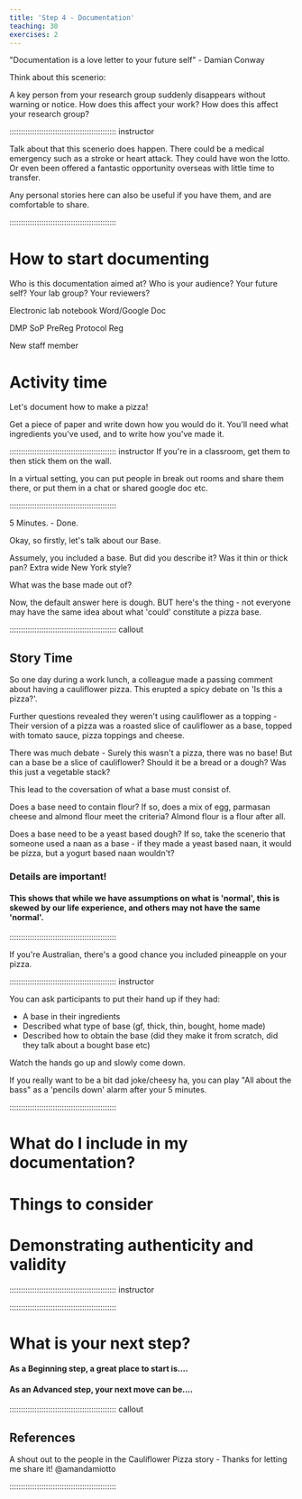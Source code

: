```yaml
---
title: 'Step 4 - Documentation'
teaching: 30
exercises: 2
---
```


"Documentation is a love letter to your future self" - Damian Conway

Think about this scenerio:

A key person from your research group suddenly disappears without warning or notice. 
How does this affect your work? 
How does this affect your research group?

::::::::::::::::::::::::::::::::::::::::::::::: instructor

Talk about that this scenerio does happen. There could be a medical emergency such as a stroke or heart attack. They could have won the lotto. Or even been offered a fantastic opportunity overseas with little time to transfer.

Any personal stories here can also be useful if you have them, and are comfortable to share.

::::::::::::::::::::::::::::::::::::::::::::::: 

# How to start documenting

Who is this documentation aimed at? Who is your audience? Your future self? Your lab group? Your reviewers?

Electronic lab notebook
Word/Google Doc


DMP
SoP
PreReg
Protocol Reg

New staff member

# Activity time

Let's document how to make a pizza! 

Get a piece of paper and write down how you would do it. You'll need what ingredients you've used, and to write how you've made it. 

::::::::::::::::::::::::::::::::::::::::::::::: instructor
If you're in a classroom, get them to then stick them on the wall.

In a virtual setting, you can put people in break out rooms and share them there, or put them in a chat or shared google doc etc.

::::::::::::::::::::::::::::::::::::::::::::::: 

5 Minutes. - Done.

Okay, so firstly, let's talk about our Base.

Assumely, you included a base. But did you describe it? Was it thin or thick pan? Extra wide New York style?

What was the base made out of? 

Now, the default answer here is dough. BUT here's the thing - not everyone may have the same idea about what 'could' constitute a pizza base.

::::::::::::::::::::::::::::::::::::::::::::::: callout

## Story Time

So one day during a work lunch, a colleague made a passing comment about having a cauliflower pizza. This erupted a spicy debate on 'Is this a pizza?'.

Further questions revealed they weren't using cauliflower as a topping - Their version of a pizza was a roasted slice of cauliflower as a base, topped with tomato sauce, pizza toppings and cheese.

There was much debate - Surely this wasn't a pizza, there was no base! But can a base be a slice of cauliflower? Should it be a bread or a dough? Was this just a vegetable stack?

This lead to the coversation of what a base must consist of. 

Does a base need to contain flour? If so, does a mix of egg, parmasan cheese and almond flour meet the criteria? Almond flour is a flour after all.

Does a base need to be a yeast based dough? If so, take the scenerio that someone used a naan as a base - if they made a yeast based naan, it would be pizza, but a yogurt based naan wouldn't? 

### Details are important!

#### This shows that while we have assumptions on what is 'normal', this is skewed by our life experience, and others may not have the same 'normal'.


:::::::::::::::::::::::::::::::::::::::::::::::


If you're Australian, there's a good chance you included pineapple on your pizza. 


::::::::::::::::::::::::::::::::::::::::::::::: instructor

You can ask participants to put their hand up if they had:
- A base in their ingredients
- Described what type of base (gf, thick, thin, bought, home made)
- Described how to obtain the base (did they make it from scratch, did they talk about a bought base etc)

Watch the hands go up and slowly come down.

If you really want to be a bit dad joke/cheesy ha, you can play "All about the bass" as a 'pencils down' alarm after your 5 minutes.

::::::::::::::::::::::::::::::::::::::::::::::: 




# What do I include in my documentation?


# Things to consider


# Demonstrating authenticity and validity






::::::::::::::::::::::::::::::::::::::::::::::: instructor


::::::::::::::::::::::::::::::::::::::::::::::: 



# What is your next step?

#### As a Beginning step, a great place to start is....



#### As an Advanced step, your next move can be....




::::::::::::::::::::::::::::::::::::::::::::::: callout

## References

A shout out to the people in the Cauliflower Pizza story - Thanks for letting me share it! @amandamiotto

:::::::::::::::::::::::::::::::::::::::::::::::
